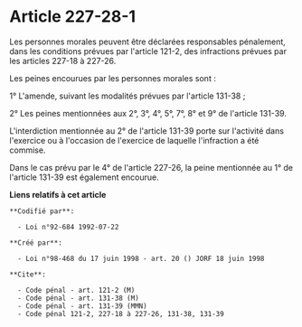 # Article 227-28-1

Les personnes morales peuvent être déclarées responsables pénalement, dans les conditions prévues par l'article 121-2, des
infractions prévues par les articles 227-18 à 227-26.

Les peines encourues par les personnes morales sont :

1° L'amende, suivant les modalités prévues par l'article 131-38 ;

2° Les peines mentionnées aux 2°, 3°, 4°, 5°, 7°, 8° et 9° de l'article 131-39.

L'interdiction mentionnée au 2° de l'article 131-39 porte sur l'activité dans l'exercice ou à l'occasion de l'exercice de
laquelle l'infraction a été commise.

Dans le cas prévu par le 4° de l'article 227-26, la peine mentionnée au 1° de l'article 131-39 est également encourue.

**Liens relatifs à cet article**

	**Codifié par**:

	  - Loi n°92-684 1992-07-22

	**Créé par**:

	  - Loi n°98-468 du 17 juin 1998 - art. 20 () JORF 18 juin 1998

	**Cite**:

	  - Code pénal - art. 121-2 (M)
	  - Code pénal - art. 131-38 (M)
	  - Code pénal - art. 131-39 (MMN)
	  - Code pénal 121-2, 227-18 à 227-26, 131-38, 131-39
